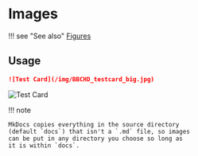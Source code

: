 # Images

!!! see "See also"
    [Figures](figures.md)

## Usage

```md
![Test Card](/img/BBCHD_testcard_big.jpg)
```

![Test Card](/img/BBCHD_testcard_big.jpg)

!!! note

    MkDocs copies everything in the source directory 
    (default `docs`) that isn't a `.md` file, so images 
    can be put in any directory you choose so long as 
    it is within `docs`.
